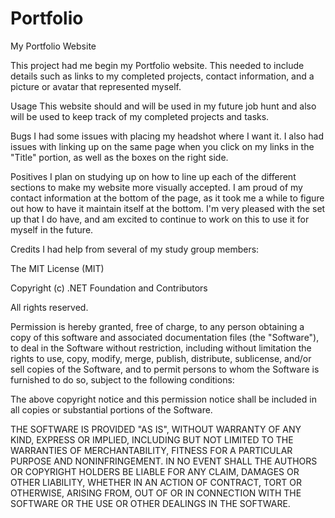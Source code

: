 # Portfolio
My Portfolio Website

This project had me begin my Portfolio website.  This needed to include details such as links to my completed projects, contact information, and a picture or avatar that represented myself.

Usage
This website should and will be used in my future job hunt and also will be used to keep track of my completed projects and tasks.

Bugs
I had some issues with placing my headshot where I want it.  I also had issues with linking up on the same page when you click on my links in the "Title" portion, as well as the boxes on the right side.  

Positives
I plan on studying up on how to line up each of the different sections to make my website more visually accepted.  I am proud of my contact information at the bottom of the page, as it took me a while to figure out how to have it maintain itself at the bottom.  I'm very pleased with the set up that I do have, and am excited to continue to work on this to use it for myself in the future.

Credits
I had help from several of my study group members:

The MIT License (MIT)

Copyright (c) .NET Foundation and Contributors

All rights reserved.

Permission is hereby granted, free of charge, to any person obtaining a copy of this software and associated documentation files (the "Software"), to deal in the Software without restriction, including without limitation the rights to use, copy, modify, merge, publish, distribute, sublicense, and/or sell copies of the Software, and to permit persons to whom the Software is furnished to do so, subject to the following conditions:

The above copyright notice and this permission notice shall be included in all copies or substantial portions of the Software.

THE SOFTWARE IS PROVIDED "AS IS", WITHOUT WARRANTY OF ANY KIND, EXPRESS OR IMPLIED, INCLUDING BUT NOT LIMITED TO THE WARRANTIES OF MERCHANTABILITY, FITNESS FOR A PARTICULAR PURPOSE AND NONINFRINGEMENT. IN NO EVENT SHALL THE AUTHORS OR COPYRIGHT HOLDERS BE LIABLE FOR ANY CLAIM, DAMAGES OR OTHER LIABILITY, WHETHER IN AN ACTION OF CONTRACT, TORT OR OTHERWISE, ARISING FROM, OUT OF OR IN CONNECTION WITH THE SOFTWARE OR THE USE OR OTHER DEALINGS IN THE SOFTWARE.
